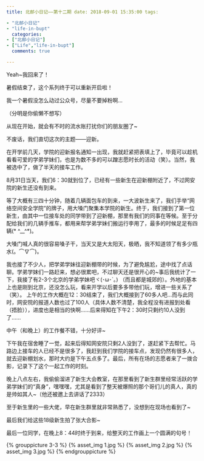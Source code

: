 ```yaml
---
title: 北邮小日记——第十二期 date: 2018-09-01 15:35:00 tags:

- "北邮小日记"
- "life-in-bupt"
  categories:
- ["北邮小日记"]
- ["Life","life-in-bupt"]
  comments: true

---
```


Yeah~我回来了！

暑假结束了，这个系列终于可以重新开启啦！

<!--more-->

我一个暑假没怎么动过公众号，尽量不要掉粉啊…

（分明是你偷懒不想写）

从现在开始，就会有不时的流水账打扰你们的朋友圈了~

不废话，我们直切这次的主题——迎新。

在开学前几天，学院的迎新报名通知一出现，我就赶紧把表填上了，毕竟可以趁机看看可爱的学弟学妹们，也是为数不多的可以蹭志愿时长的活动（笑）。当然，我被选中了，做了半天的接车工作。

8月31日当天，我们6：30就到位了，已经有一些新生在迎新棚附近了，不过网安院的新生还没有到来。

等了大概有三四十分钟，随着几辆面包车的到来，一大波新生来了，我们手举“网络空间安全学院”的牌子，用大嗓门聚集本学院的新生。终于，我们接到了第一位新生，由其中一位接车处的同学带到了迎新棚，那里有我们的同事在等候。至于分配给我们的几辆手推车，都用来帮学弟学妹们搬运行李用了，最多的时候足足有四辆(*
^__^*)。

大嗓门喊人真的很容易嗓子干，当天又是大太阳天，极晒，我不知道领了有多少瓶水(。⌒∇⌒)。

我也接了不少人，把学弟学妹往迎新棚带的时候，为了避免尴尬，途中找了点话聊。学弟学妹们一路赶来，想必很累吧，不过聊天还是很开心的~事后我统计了一下，我接了有2-3个北京的学弟学妹吧ヾ(･ω･`｡)
（而且都是城郊的）。外地的基本上也是刚到北京，还没怎么玩，看来开学以后要多多带他们玩，增进一些关系了（笑）。
上午的工作大概在12：30结束了，我们大概接到了60多人吧…而与此同时，网安院的报道人数也过了100人（具体人数不清楚，我全程没有进报到处看（捂脸）），进度也是相当的快啊……后来得知在下午2：30时只剩约10人没到了……

中午（和晚上）的工作餐不错，十分好评~

下午我在宿舍睡了一觉，起来后得知网安院只剩2人没到了，遂赶紧下去帮忙。马路边上接车的人已经不是很多了，我赶到我们学院的接车点，发现仍然有很多人，就去迎新棚划水，那时大约是下午五点多了。最后，所有在场的志愿者来了一拨合影，记录下了这个一起工作的时刻。

晚上八点左右，我偷偷溜进了新生大会教室，在那里看到了新生群里经常活跃的学弟学妹们的“真身”，嘿嘿嘿，尤其是看到了整天被爆照的那个哥们儿的真人，真的是帅如其人~（他还被邀上去讲话了2333）

至于新生里的一些大佬，早在新生群里就非常熟悉了，没想到在现场也看到了~

最后我们给这些18级新生拍了张大合影~

最后一位同学，在晚上8：44时终于到来，给整天的工作画上一个圆满的句号！

{% grouppicture 3-3 %} {% asset_img 1.jpg %} {% asset_img 2.jpg %} {% asset_img 3.jpg %} {% endgrouppicture %}
